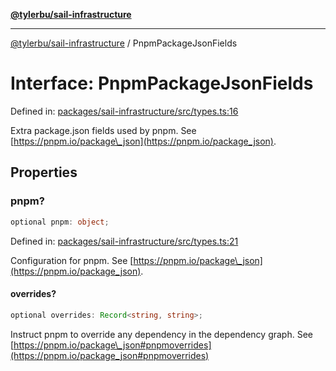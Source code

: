 [**@tylerbu/sail-infrastructure**](../README.md)

***

[@tylerbu/sail-infrastructure](../README.md) / PnpmPackageJsonFields

# Interface: PnpmPackageJsonFields

Defined in: [packages/sail-infrastructure/src/types.ts:16](https://github.com/microsoft/FluidFramework/blob/main/packages/sail-infrastructure/src/types.ts#L16)

Extra package.json fields used by pnpm.
See [https://pnpm.io/package\_json](https://pnpm.io/package_json).

## Properties

### pnpm?

```ts
optional pnpm: object;
```

Defined in: [packages/sail-infrastructure/src/types.ts:21](https://github.com/microsoft/FluidFramework/blob/main/packages/sail-infrastructure/src/types.ts#L21)

Configuration for pnpm.
See [https://pnpm.io/package\_json](https://pnpm.io/package_json).

#### overrides?

```ts
optional overrides: Record<string, string>;
```

Instruct pnpm to override any dependency in the dependency graph.
See [https://pnpm.io/package\_json#pnpmoverrides](https://pnpm.io/package_json#pnpmoverrides)
